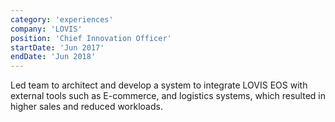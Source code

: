 ```yaml
---
category: 'experiences'
company: 'LOVIS'
position: 'Chief Innovation Officer'
startDate: 'Jun 2017'
endDate: 'Jun 2018'
---
```


Led team to architect and develop a system to integrate LOVIS EOS with external tools such as E-commerce, and logistics systems, which resulted in higher sales and reduced workloads.
